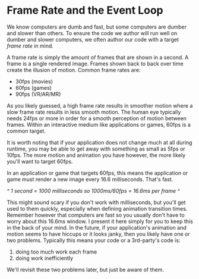 # Frame Rate and the Event Loop

We know computers are dumb and fast, but some computers are dumber and slower than others. To ensure the code we author will run well on dumber and slower computers, we often author our code with a target *frame rate* in mind.

A frame rate is simply the amount of frames that are shown in a second. A frame is a single rendered image. Frames shown back to back over time create the illusion of motion. Common frame rates are:
- 30fps (movies)
- 60fps (games)
- 90fps (VR/AR/MR)

As you likely guessed, a high frame rate results in smoother motion where a slow frame rate results in less smooth motion. The human eye typically needs 24fps or more in order for a smooth perception of motion between frames. Within an interactive medium like applications or games, 60fps is a common target.

It is worth noting that if your application does not change much at all during runtime, you may be able to get away with something as small as 5fps or 10fps. The more motion and animation you have however, the more likely you'll want to target 60fps.

In an application or game that targets 60fps, this means the application or game must render a new image every 16.6 milliseconds. That's fast.

*^ 1 second = 1000 milliseconds so 1000ms/60fps = 16.6ms per frame ^*

This might sound scary if you don't work with milliseconds, but you'll get used to them quickly, especially when defining animation transition times. Remember however that computers are fast so you usually don't have to worry about this 16.6ms window. I present it here simply for you to keep this in the back of your mind. In the future, if your application's animation and motion seems to have hiccups or it looks janky, then you likely have one or two problems. Typically this means your code or a 3rd-party's code is: 
1. doing too much work each frame
2. doing work inefficiently

We'll revisit these two problems later, but just be aware of them.

